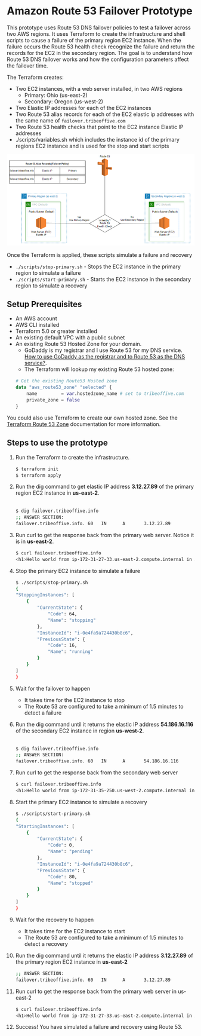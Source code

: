 # Amazon Route 53 Failover Prototype

This prototype uses Route 53 DNS failover policies to test a failover across two AWS regions. It uses Terraform to create the infrastructure and shell scripts to cause a failure of the primary region EC2 instance.  When the failure occurs the Route 53 health check recognize the failure and return the records for the EC2 in the secondary region. The goal is to understand how Route 53 DNS failover works and how the configuration parameters affect the failover time.


The Terraform creates:
- Two EC2 instances, with a web server installed, in two AWS regions
    - Primary: Ohio (us-east-2) 
    - Secondary: Oregon (us-west-2)
- Two Elastic IP addresses for each of the EC2 instances
- Two Route 53 alias records for each of the EC2 elastic ip addresses with the same name of ```failover.tribeoffive.com```
- Two Route 53 health checks that point to the EC2 instance Elastic IP addresses
- ./scripts/variables.sh which includes the instance id of the primary regions EC2 instance and is used for the stop and start scripts


![Alt text](docs/images/terraform-architecture.png)

Once the Terraform is applied, these scripts simulate a failure and recovery
- ```./scripts/stop-primary.sh``` - Stops the EC2 instance in the primary region to simulate a failure
- ```./scripts/start-primary.sh``` - Starts the EC2 instance in the secondary region to simulate a recovery


## Setup Prerequisites

- An AWS account 
- AWS CLI installed
- Terraform 5.0 or greater installed
- An existing default VPC with a public subnet 
- An existing Route 53 Hosted Zone for your domain. 
    - GoDaddy is my registrar and I use Route 53 for my DNS service.   [How to use GoDaddy as the registrar and to Route 53 as the DNS service?](docs/GoDaddyToRoute53.md). 
    - The Terraform will lookup my existing Route 53 hosted zone:
    ``` terraform
    # Get the existing Route53 Hosted zone
    data "aws_route53_zone" "selected" {
        name         = var.hostedzone_name # set to tribeoffive.com
        private_zone = false
    }
    ```
You could also use Terraform to create our own hosted zone.  See the [Terraform Route 53 Zone](https://registry.terraform.io/providers/hashicorp/aws/latest/docs/resources/route53_zone) documentation for more information.

## Steps to use the prototype

1. Run the Terraform to create the infrastructure.
    ``` bash
    $ terraform init
    $ terraform apply
    ```
2. Run the dig command to get elastic IP address **3.12.27.89** of the primary region EC2 instance in **us-east-2**.
    ``` bash

    $ dig failover.tribeoffive.info
    ;; ANSWER SECTION:
    failover.tribeoffive.info. 60   IN      A       3.12.27.89
    ```

3. Run curl to get the response back from the primary web server. Notice it is in **us-east-2**.
    ``` bash
    $ curl failover.tribeoffive.info
    <h1>Hello world from ip-172-31-27-33.us-east-2.compute.internal in AZ us-east-2b </h1>
    ```

4. Stop the primary EC2 instance to simulate a failure
    ``` bash
    $ ./scripts/stop-primary.sh
    {
    "StoppingInstances": [
        {
            "CurrentState": {
                "Code": 64,
                "Name": "stopping"
            },
            "InstanceId": "i-0e4fa9a724430b8c6",
            "PreviousState": {
                "Code": 16,
                "Name": "running"
            }
        }
    ]
    }
    ```

5. Wait for the failover to happen  
    - It takes time for the EC2 instance to stop
    - The Route 53 are configured to take a minimum of 1.5 minutes to detect a failure 

6. Run the dig command until it returns the elastic IP address **54.186.16.116** of the secondary EC2 instance in region **us-west-2**.
     ``` bash

    $ dig failover.tribeoffive.info
    ;; ANSWER SECTION:
    failover.tribeoffive.info. 60   IN      A       54.186.16.116
    ```

7. Run curl to get the response back from the secondary web server
    ``` bash
    $ curl failover.tribeoffive.info
    <h1>Hello world from ip-172-31-35-250.us-west-2.compute.internal in AZ us-west-2a </h1>
    ```

8. Start the primary EC2 instance to simulate a recovery
    ``` bash
    $ ./scripts/start-primary.sh
    {
    "StartingInstances": [
        {
            "CurrentState": {
                "Code": 0,
                "Name": "pending"
            },
            "InstanceId": "i-0e4fa9a724430b8c6",
            "PreviousState": {
                "Code": 80,
                "Name": "stopped"
            }
        }
    ]
    }
    ```
9. Wait for the recovery to happen  
    - It takes time for the EC2 instance to start
    - The Route 53 are configured to take a minimum of 1.5 minutes to detect a recovery
10. Run the dig command until it returns the elastic IP address **3.12.27.89** of the primary region EC2 instance in **us-east-2**
     ``` bash
    ;; ANSWER SECTION:
    failover.tribeoffive.info. 60   IN      A       3.12.27.89
    ```
11. Run curl to get the response back from the primary web server in us-east-2
    ``` bash
    $ curl failover.tribeoffive.info
    <h1>Hello world from ip-172-31-27-33.us-east-2.compute.internal in AZ us-east-2b </h1>
    ```
12. Success!  You have simulated a failure and recovery using Route 53.
